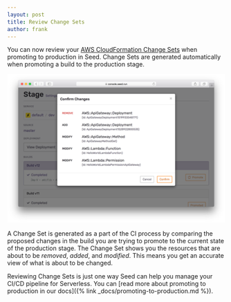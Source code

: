 ```yaml
---
layout: post
title: Review Change Sets
author: frank
---
```


You can now review your [AWS CloudFormation Change Sets](https://aws.amazon.com/blogs/aws/new-change-sets-for-aws-cloudformation/) when promoting to production in Seed. Change Sets are generated automatically when promoting a build to the production stage.

![Confirm Change Set](/assets/blog/review-change-sets/confirm-change-set.png)

A Change Set is generated as a part of the CI process by comparing the proposed changes in the build you are trying to promote to the current state of the production stage. The Change Set shows you the resources that are about to be *removed*, *added*, and *modified*. This means you get an accurate view of what is about to be changed.

Reviewing Change Sets is just one way Seed can help you manage your CI/CD pipeline for Serverless. You can [read more about promoting to production in our docs]({% link _docs/promoting-to-production.md %}).
